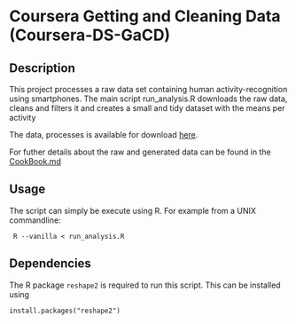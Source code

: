 # Coursera Getting and Cleaning Data (Coursera-DS-GaCD)

## Description
This project processes a raw data set containing human activity-recognition using smartphones.
The main script run_analysis.R downloads the raw data, cleans and filters it and creates a small and tidy dataset with the means per activity

The data, processes is available for download [here](https://d396qusza40orc.cloudfront.net/getdata%2Fprojectfiles%2FUCI%20HAR%20Dataset.zip). 

For futher details about the raw and generated data can be found in the [CookBook.md](CookBook.md)

## Usage

The script can simply be execute using R.
For example from a UNIX commandline:

```{r}
 R --vanilla < run_analysis.R
```

## Dependencies

The R package `reshape2` is required to run this script. This can be installed using
```{r}
install.packages("reshape2") 
```
